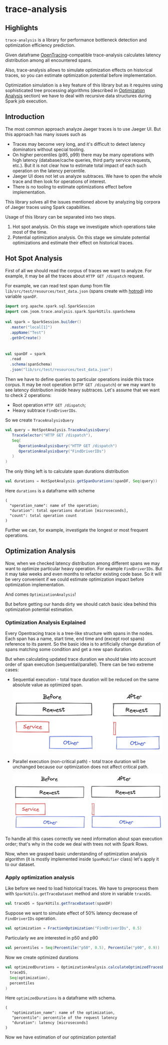 # trace-analysis
 
## Highlights
`trace-analysis` is a library for performance bottleneck detection and optimization efficiency prediction.

Given dataframe [OpenTracing](https://github.com/opentracing/specification/blob/master/specification.md)-compatible trace-analysis calculates latency distribution among all
encountered spans.

Also, trace-analysis allows to simulate optimization effects on historical traces, so you can estimate optimization potential 
before implementation. 

Optimization simulation is a key feature of this library but as it requires using sophisticated tree processing algorithms 
(described in [Optimization Analysis](#optimization-analysis) section) we have to deal with recursive data structures during Spark job execution.

## Introduction

The most common approach analyze Jaeger traces is to use Jaeger UI.
But this approach has many issues such as
- Traces may become very long, and it's difficult to detect latency dominators without special tooling.
- On higher percentiles (p95, p99) there may be many operations with high latency (database/cache queries, third party service requests, etc.).
  But it is not clear how to estimate total impact of each such operation on the latency percentile.
- Jaeger UI does not let us analyze subtraces. We have to open the whole trace and then look for operations of interest.
- There is no tooling to estimate optimizations effect before implementation.

This library solves all the issues mentioned above by analyzing big corpora of Jaeger traces using Spark capabilities.  

Usage of this library can be separated into two steps.
1. Hot spot analysis. On this stage we investigate which operations take most of the time.
2. Potential optimization analysis. On this stage we simulate potential optimizations and estimate their effect
   on historical traces.

## Hot Spot Analysis

First of all we should read the corpus of traces we want to analyze. For example, it may be all the traces about
`HTTP GET /dispatch` request.
 
For example, we can read test span dump from file `lib/src/test/resources/test_data.json` (spans create with [hotrod](https://github.com/jaegertracing/jaeger/blob/main/examples/hotrod/README.md)) 
into variable `spanDF`.
```scala
import org.apache.spark.sql.SparkSession
import com.joom.trace.analysis.spark.SparkUtils.spanSchema

val spark = SparkSession.builder()
  .master("local[1]")
  .appName("Test")
  .getOrCreate()


val spanDF = spark
  .read
  .schema(spanSchema)
  .json("lib/src/test/resources/test_data.json")
```

Then we have to define queries to particular operations inside this trace corpus. It may be root operation (`HTTP GET /dispatch`)
or we may want to see latency distribution inside heavy subtraces. Let's assume that we want to check 2 operations:
- Root operation `HTTP GET /dispatch`;
- Heavy subtrace `FindDriverIDs`.

So we create `TraceAnalysisQuery`
```scala
val query = HotSpotAnalysis.TraceAnalysisQuery(
   TraceSelector("HTTP GET /dispatch"),
   Seq(
      OperationAnalysisQuery("HTTP GET /dispatch")
      OperationAnalysisQuery("FindDriverIDs")
   )
)
```

The only thing left is to calculate span durations distribution
```scala
val durations = HotSpotAnalysis.getSpanDurations(spanDF, Seq(query))
```

Here `durations` is a dataframe with scheme
```
(
  "operation_name": name of the operation; 
  "duration": total operations duration [microseconds], 
  "count": total operation count
)
```

Further we can, for example, investigate the longest or most frequent operations.

## Optimization Analysis

Now, when we checked latency distribution among different spans we may want to optimize particular heavy operation.
For example `FindDriverIDs`. But it may take weeks and even months to refactor existing code base. So it will be very convenient
if we could estimate optimization impact before optimization implementation.

And comes `OptimizationAnalysis`!

But before getting our hands dirty we should catch basic idea behind this optimization potential estimation.

### Optimization Analysis Explained

Every Opentracing trace is a tree-like structure with spans in the nodes. 
Each span has a name, start time, end time and (except root spans) reference to its parent.
So the basic idea is to artificially change duration of spans matching some condition and get a new span duration.

But when calculating updated trace duration we should take into account order of span execution (sequential/parallel).
There can be two extreme cases:
- Sequential execution - total trace duration will be reduced on the same absolute value as optimized span.
  
  ![](resources/optimization_seq.png)
- Parallel execution (non-critical path) - total trace duration will be unchanged because our optimization does not affect critical path.
  
  ![](resources/optimization_parallel.png)

To handle all this cases correctly we need information about span execution order; that's why in the code we deal with
trees not with Spark Rows.

Now, when we grasped basic understanding of optimization analysis algorithm (it is mostly implemented inside `SpanModifier` class) 
let's apply it to our dataset.

### Apply optimization analysis

Like before we need to load historical traces. We have to preprocess them with `SparkUtils.getTraceDataset` method and store in variable `traceDS`.
```scala
val traceDS = SparkUtils.getTraceDataset(spanDF)
```

Suppose we want to simulate effect of 50% latency decrease of `FindDriverIDs` operation.
```scala
val optimization = FractionOptimization("FindDriverIDs", 0.5)
```

Particularly we are interested in p50 and p90
```scala
val percentiles = Seq(Percentile("p50", 0.5), Percentile("p90", 0.9))
```

Now we create optimized durations
```scala
val optimizedDurations = OptimizationAnalysis.calculateOptimizedTracesDurations(
  traceDS,
  Seq(optimization),
  percentiles
)
```

Here `optimizedDurations` is a dataframe with schema.
```
(
   "optimization_name": name of the optimization,
   "percentile": percentile of the request latency
   "duration": latency [microseconds] 
)
```

Now we have estimation of our optimization potential!